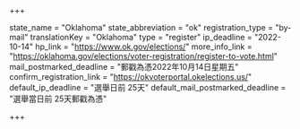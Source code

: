 +++

state_name = "Oklahoma"
state_abbreviation = "ok"
registration_type = "by-mail"
translationKey = "Oklahoma"
type = "register"
ip_deadline = "2022-10-14"
hp_link = "https://www.ok.gov/elections/"
more_info_link = "https://oklahoma.gov/elections/voter-registration/register-to-vote.html"
mail_postmarked_deadline = "郵戳為憑2022年10月14日星期五"
confirm_registration_link = "https://okvoterportal.okelections.us/"
default_ip_deadline = "選舉日前 25天"
default_mail_postmarked_deadline = "選舉當日前 25天郵戳為憑"

+++